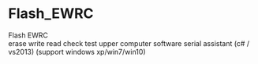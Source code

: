 # Flash_EWRC
Flash EWRC  
erase write read check test 
upper computer software 
serial assistant (c# / vs2013)
(support windows xp/win7/win10)
